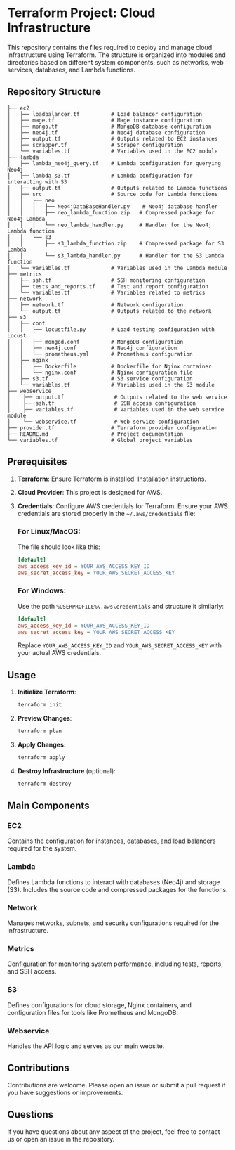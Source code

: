 # Terraform Project: Cloud Infrastructure

This repository contains the files required to deploy and manage cloud infrastructure using Terraform. The structure is organized into modules and directories based on different system components, such as networks, web services, databases, and Lambda functions.

## Repository Structure

```
├── ec2
│   ├── loadbalancer.tf          # Load balancer configuration
│   ├── mage.tf                  # Mage instance configuration
│   ├── mongo.tf                 # MongoDB database configuration
│   ├── neo4j.tf                 # Neo4j database configuration
│   ├── output.tf                # Outputs related to EC2 instances
│   ├── scrapper.tf              # Scraper configuration
│   └── variables.tf             # Variables used in the EC2 module
├── lambda
│   ├── lambda_neo4j_query.tf    # Lambda configuration for querying Neo4j
│   ├── lambda_s3.tf             # Lambda configuration for interacting with S3
│   ├── output.tf                # Outputs related to Lambda functions
│   ├── src                      # Source code for Lambda functions
│   │   ├── neo
│   │   │   ├── Neo4jDataBaseHandler.py    # Neo4j database handler
│   │   │   ├── neo_lambda_function.zip   # Compressed package for Neo4j Lambda
│   │   │   └── neo_lambda_handler.py     # Handler for the Neo4j Lambda function
│   │   └── s3
│   │       ├── s3_lambda_function.zip    # Compressed package for S3 Lambda
│   │       └── s3_lambda_handler.py      # Handler for the S3 Lambda function
│   └── variables.tf             # Variables used in the Lambda module
├── metrics
│   ├── ssh.tf                   # SSH monitoring configuration
│   ├── tests_and_reports.tf     # Test and report configuration
│   └── variables.tf             # Variables related to metrics
├── network
│   ├── network.tf               # Network configuration
│   └── output.tf                # Outputs related to the network
├── s3
│   ├── conf
│   │   ├── locustfile.py        # Load testing configuration with Locust
│   │   ├── mongod.conf          # MongoDB configuration
│   │   ├── neo4j.conf           # Neo4j configuration
│   │   └── prometheus.yml       # Prometheus configuration
│   ├── nginx
│   │   ├── Dockerfile           # Dockerfile for Nginx container
│   │   └── nginx.conf           # Nginx configuration file
│   ├── s3.tf                    # S3 service configuration
│   └── variables.tf             # Variables used in the S3 module
├── webservice
│    ├── output.tf                # Outputs related to the web service
│    ├── ssh.tf                   # SSH access configuration
│    ├── variables.tf             # Variables used in the web service module
│    └── webservice.tf            # Web service configuration
├── provider.tf                  # Terraform provider configuration
├── README.md                    # Project documentation
└── variables.tf                 # Global project variables
```

## Prerequisites

1. **Terraform**: Ensure Terraform is installed. [Installation instructions](https://www.terraform.io/downloads).
2. **Cloud Provider**: This project is designed for AWS.
3. **Credentials**: Configure AWS credentials for Terraform. Ensure your AWS credentials are stored properly in the `~/.aws/credentials` file:

   ### For Linux/MacOS:
   The file should look like this:
   ```ini
   [default]
   aws_access_key_id = YOUR_AWS_ACCESS_KEY_ID
   aws_secret_access_key = YOUR_AWS_SECRET_ACCESS_KEY
   ```

   ### For Windows:
   Use the path `%USERPROFILE%\.aws\credentials` and structure it similarly:
   ```ini
   [default]
   aws_access_key_id = YOUR_AWS_ACCESS_KEY_ID
   aws_secret_access_key = YOUR_AWS_SECRET_ACCESS_KEY
   ```

   Replace `YOUR_AWS_ACCESS_KEY_ID` and `YOUR_AWS_SECRET_ACCESS_KEY` with your actual AWS credentials.

## Usage

1. **Initialize Terraform**:

   ```bash
   terraform init
   ```

2. **Preview Changes**:

   ```bash
   terraform plan
   ```

3. **Apply Changes**:

   ```bash
   terraform apply
   ```

4. **Destroy Infrastructure** (optional):

   ```bash
   terraform destroy
   ```

## Main Components

### EC2

Contains the configuration for instances, databases, and load balancers required for the system.

### Lambda

Defines Lambda functions to interact with databases (Neo4j) and storage (S3). Includes the source code and compressed packages for the functions.

### Network

Manages networks, subnets, and security configurations required for the infrastructure.

### Metrics

Configuration for monitoring system performance, including tests, reports, and SSH access.

### S3

Defines configurations for cloud storage, Nginx containers, and configuration files for tools like Prometheus and MongoDB.

### Webservice

Handles the API logic and serves as our main website.

## Contributions

Contributions are welcome. Please open an issue or submit a pull request if you have suggestions or improvements.

## Questions

If you have questions about any aspect of the project, feel free to contact us or open an issue in the repository.



